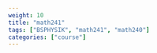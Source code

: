 ```yaml
---
weight: 10
title: "math241"
tags: ["BSPHYSIK", "math241", "math240"]
categories: ["course"]
---
```

